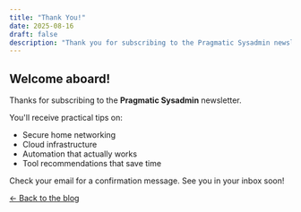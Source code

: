 ```yaml
---
title: "Thank You!"
date: 2025-08-16
draft: false
description: "Thank you for subscribing to the Pragmatic Sysadmin newsletter."
---
```


## Welcome aboard!

Thanks for subscribing to the **Pragmatic Sysadmin** newsletter.

You'll receive practical tips on:
- Secure home networking
- Cloud infrastructure 
- Automation that actually works
- Tool recommendations that save time

Check your email for a confirmation message. See you in your inbox soon!

[← Back to the blog](/)

